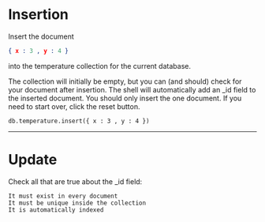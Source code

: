 # Insertion

Insert the document
```JSON
{ x : 3 , y : 4 }
```
into the temperature collection for the current database.

The collection will initially be empty, but you can (and should) check for your document after insertion. The shell will automatically add an _id field to the inserted document. You should only insert the one document. If you need to start over, click the reset button. 

	db.temperature.insert({ x : 3 , y : 4 })
  
----

# Update

Check all that are true about the _id field:

	It must exist in every document 
	It must be unique inside the collection 
	It is automatically indexed 
